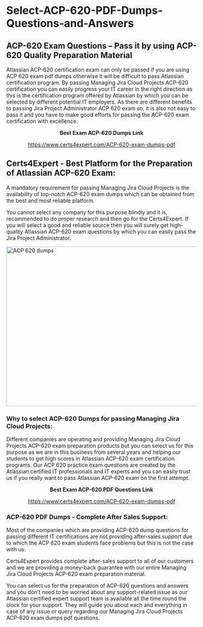 # Select-ACP-620-PDF-Dumps-Questions-and-Answers
<h2><strong>ACP-620 Exam Questions &ndash; Pass it by using ACP-620 Quality Preparation Material</strong></h2>
<p>Atlassian ACP-620 certification exam can only be passed if you are using ACP 620 exam pdf dumps otherwise it will be difficult to pass Atlassian certification program. By passing Managing Jira Cloud Projects ACP-620 certification you can easily progress your IT career in the right direction as this is the certification program offered by Atlassian by which you can be selected by different potential IT employers. As there are different benefits to passing Jira Project Administrator ACP 620 exam so, it is also not easy to pass it and you have to make good efforts for passing the ACP-620 exam certification with excellence.</p>
<p style="text-align: center;"><strong>Best Exam ACP-620 Dumps Link</strong></p>
<p style="text-align: center;"><a href="https://www.certs4expert.com/ACP-620-exam-dumps-pdf">https://www.certs4expert.com/ACP-620-exam-dumps-pdf</a></p>
<h2><strong>Certs4Expert - Best Platform for the Preparation of Atlassian ACP-620 Exam:&nbsp; </strong></h2>
<p>A mandatory requirement for passing Managing Jira Cloud Projects is the availability of top-notch ACP-620 exam dumps which can be obtained from the best and most reliable platform.</p>
<p>You cannot select any company for this purpose blindly and it is, recommended to do proper research and then go for the Certs4Expert. If you will select a good and reliable source then you will surely get high-quality Atlassian ACP-620 exam questions by which you can easily pass the Jira Project Administrator.</p>
<p><img style="display: block; margin-left: auto; margin-right: auto;" src="https://i.imgur.com/cCy1yN2.png" alt="ACP 620 dumps" width="750" height="422" /></p>
<h3><strong>Why to select ACP-620 Dumps for passing Managing Jira Cloud Projects:</strong></h3>
<p>Different companies are operating and providing Managing Jira Cloud Projects ACP-620 exam preparation products but you can select us for this purpose as we are in this business from several years and helping our students to get high scores in Atlassian ACP-620 exam certification programs. Our ACP 620 practice exam questions are created by the Atlassian certified IT professionals and IT experts and you can easily trust us if you really want to pass Atlassian ACP-620 exam on the first attempt.</p>
<p style="text-align: center;"><strong>Best Exam ACP-620 PDF Questions Link</strong></p>
<p style="text-align: center;"><a href="https://www.certs4expert.com/ACP-620-exam-dumps-pdf">https://www.certs4expert.com/ACP-620-exam-dumps-pdf</a></p>
<h3><strong>ACP-620 PDF Dumps - Complete After Sales Support:</strong></h3>
<p>Most of the companies which are providing ACP-620 dump questions for passing different IT certifications are not providing after-sales support due to which the ACP 620 exam students face problems but this is not the case with us.</p>
<p>Certs4Expert provides complete after-sales support to all of our customers and we are providing a money-back guarantee with our entire Managing Jira Cloud Projects ACP-620 exam preparation material.</p>
<p>You can select us for the preparation of ACP-620 questions and answers and you don&rsquo;t need to be worried about any support-related issue as our Atlassian certified expert support team is available all the time round the clock for your support. They will guide you about each and everything in case of any issue or query regarding our Managing Jira Cloud Projects ACP-620 exam dumps pdf questions.</p>
